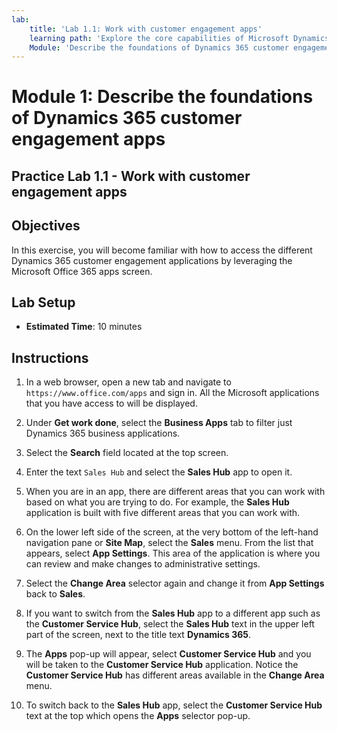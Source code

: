 ```yaml
---
lab:
    title: 'Lab 1.1: Work with customer engagement apps'
    learning path: 'Explore the core capabilities of Microsoft Dynamics 365 customer engagement apps'
    Module: 'Describe the foundations of Dynamics 365 customer engagement apps'
---
```


Module 1: Describe the foundations of Dynamics 365 customer engagement apps
========================

## Practice Lab 1.1 - Work with customer engagement apps 

## Objectives

In this exercise, you will become familiar with how to access the different Dynamics 365 customer engagement applications by leveraging the Microsoft Office 365 apps screen. 

## Lab Setup

  - **Estimated Time**: 10 minutes

## Instructions

1.  In a web browser, open a new tab and navigate to `https://www.office.com/apps` and sign in. All the Microsoft applications that you have access to will be displayed. 

2.  Under **Get work done**, select the **Business Apps** tab to filter just Dynamics 365 business applications. 

3.  Select the **Search** field located at the top screen. 

4.  Enter the text `Sales Hub` and select the **Sales Hub** app to open it. 

5.  When you are in an app, there are different areas that you can work with based on what you are trying to do. For example, the **Sales Hub** application is built with five different areas that you can work with. 

6.  On the lower left side of the screen, at the very bottom of the left-hand navigation pane or **Site Map**, select the **Sales** menu. From the list that appears, select **App Settings**. This area of the application is where you can review and make changes to administrative settings. 

7.  Select the **Change Area** selector again and change it from **App Settings** back to **Sales**. 

8.  If you want to switch from the **Sales Hub** app to a different app such as the **Customer Service Hub**, select the **Sales Hub** text in the upper left part of the screen, next to the title text **Dynamics 365**. 

9.  The **Apps** pop-up will appear, select **Customer Service Hub** and you will be taken to the **Customer Service Hub** application. Notice the **Customer Service Hub** has different areas available in the **Change Area** menu. 

10. To switch back to the **Sales Hub** app, select the **Customer Service Hub** text at the top which opens the **Apps** selector pop-up. 

